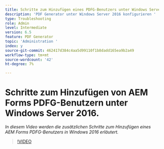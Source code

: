 ```yaml
---
title: Schritte zum Hinzufügen eines PDFG-Benutzers unter Windows Server 2016
description: 'PDF Generator unter Windows Server 2016 konfigurieren '
type: Troubleshooting
role: Admin
level: Intermediate
version: 6.5
feature: PDF Generator
topic: 'Administration '
index: y
source-git-commit: 462417d384c4aa5d99110f1b8dadd165ea9b2a49
workflow-type: tm+mt
source-wordcount: '42'
ht-degree: 7%

---
```



# Schritte zum Hinzufügen von AEM Forms PDFG-Benutzern unter Windows Server 2016.

*In diesem Video werden die zusätzlichen Schritte zum Hinzufügen eines AEM Forms PDFG-Benutzers in Windows 2016 erläutert.*

>[!VIDEO](https://video.tv.adobe.com/v/335479?quality=9&learn=on)

